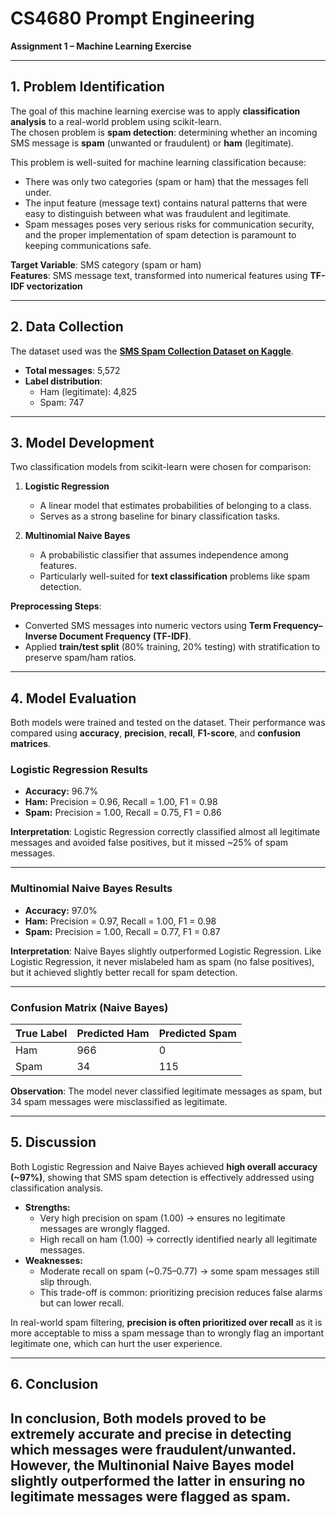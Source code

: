 # CS4680 Prompt Engineering  
**Assignment 1 – Machine Learning Exercise**

---

## 1. Problem Identification  

The goal of this machine learning exercise was to apply **classification analysis** to a real-world problem using scikit-learn.  
The chosen problem is **spam detection**: determining whether an incoming SMS message is **spam** (unwanted or fraudulent) or **ham** (legitimate).  

This problem is well-suited for machine learning classification because:  
- There was only two categories (spam or ham) that the messages fell under.
- The input feature (message text) contains natural patterns that were easy to distinguish between what was fraudulent and legitimate.
- Spam messages poses very serious risks for communication security, and the proper implementation of spam detection is paramount to keeping communications safe. 

**Target Variable**: SMS category (spam or ham)  
**Features**: SMS message text, transformed into numerical features using **TF-IDF vectorization** 

---

## 2. Data Collection  

The dataset used was the **[SMS Spam Collection Dataset on Kaggle](https://www.kaggle.com/datasets/uciml/sms-spam-collection-dataset)**.  

- **Total messages**: 5,572  
- **Label distribution**:  
  - Ham (legitimate): 4,825  
  - Spam: 747  

---

## 3. Model Development  

Two classification models from scikit-learn were chosen for comparison:  

1. **Logistic Regression**  
   - A linear model that estimates probabilities of belonging to a class.  
   - Serves as a strong baseline for binary classification tasks.  

2. **Multinomial Naive Bayes**  
   - A probabilistic classifier that assumes independence among features.  
   - Particularly well-suited for **text classification** problems like spam detection.  

**Preprocessing Steps**:  
- Converted SMS messages into numeric vectors using **Term Frequency–Inverse Document Frequency (TF-IDF)**.  
- Applied **train/test split** (80% training, 20% testing) with stratification to preserve spam/ham ratios.  

---

## 4. Model Evaluation  

Both models were trained and tested on the dataset. Their performance was compared using **accuracy**, **precision**, **recall**, **F1-score**, and **confusion matrices**.

### Logistic Regression Results
- **Accuracy:** 96.7%  
- **Ham:** Precision = 0.96, Recall = 1.00, F1 = 0.98  
- **Spam:** Precision = 1.00, Recall = 0.75, F1 = 0.86  

**Interpretation**: Logistic Regression correctly classified almost all legitimate messages and avoided false positives, but it missed ~25% of spam messages.  

---

### Multinomial Naive Bayes Results
- **Accuracy:** 97.0%  
- **Ham:** Precision = 0.97, Recall = 1.00, F1 = 0.98  
- **Spam:** Precision = 1.00, Recall = 0.77, F1 = 0.87  

**Interpretation**: Naive Bayes slightly outperformed Logistic Regression. Like Logistic Regression, it never mislabeled ham as spam (no false positives), but it achieved slightly better recall for spam detection.  

---

### Confusion Matrix (Naive Bayes)
| True Label | Predicted Ham | Predicted Spam |
|------------|---------------|----------------|
| Ham        | 966           | 0              |
| Spam       | 34            | 115            |

**Observation**: The model never classified legitimate messages as spam, but 34 spam messages were misclassified as legitimate.  

---

## 5. Discussion  

Both Logistic Regression and Naive Bayes achieved **high overall accuracy (~97%)**, showing that SMS spam detection is effectively addressed using classification analysis.  

- **Strengths:**  
  - Very high precision on spam (1.00) → ensures no legitimate messages are wrongly flagged.  
  - High recall on ham (1.00) → correctly identified nearly all legitimate messages.  
- **Weaknesses:**  
  - Moderate recall on spam (~0.75–0.77) → some spam messages still slip through.  
  - This trade-off is common: prioritizing precision reduces false alarms but can lower recall.  

In real-world spam filtering, **precision is often prioritized over recall** as it is more acceptable to miss a spam message than to wrongly flag an important legitimate one, which
can hurt the user experience.   

---

## 6. Conclusion  

In conclusion,
Both models proved to be extremely accurate and precise in detecting which messages were fraudulent/unwanted. However, the Multinonial Naive Bayes model slightly outperformed the latter
in ensuring no legitimate messages were flagged as spam. 
---
